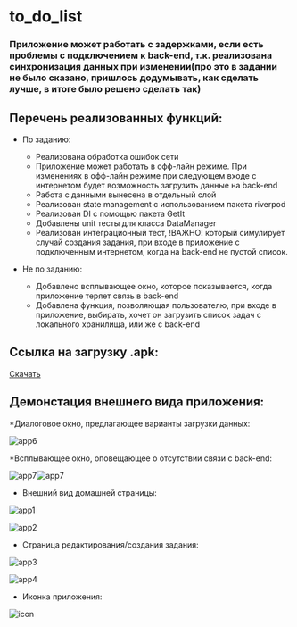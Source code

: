 # to_do_list

### Приложение может работать с задержками, если есть проблемы с подключением к back-end, т.к. реализована синхронизация данных при изменении(про это в задании не было сказано, пришлось додумывать, как сделать лучше, в итоге было решено сделать так)

## Перечень реализованных функций:

* По заданию:
  * Реализована обработка ошибок сети
  * Приложение может работать в офф-лайн режиме. При изменениях в офф-лайн режиме при следующем входе с интернетом будет возможность загрузить данные на back-end
  * Работа с данными вынесена в отдельный слой
  * Реализован state management с использованием пакета riverpod
  * Реализован DI с помощью пакета GetIt
  * Добавлены unit тесты для класса DataManager
  * Реализован интеграционный тест, !ВАЖНО! который симулирует случай создания задания, при входе в приложение с подключенным интернетом, когда на back-end не пустой список.

* Не по заданию:
  * Добавлено всплывающее окно, которое показывается, когда приложение теряет связь в back-end
  * Добавлена функция, позволяющая пользователю, при входе в приложение, выбирать, хочет он загрузить список задач с локального хранилища, или же с back-end

## Ссылка на загрузку .apk:

[Скачать](https://drive.google.com/file/d/1yIggX6nc0BUpoAKkcbTTVbpaEwfh5e8B/view?usp=sharing)

## Демонстация внешнего вида приложения:

*Диалоговое окно, предлагающее варианты загрузки данных:

![app6](https://github.com/Vantwozz/to_do_list/assets/95244485/34d56b0e-521a-4308-ad61-6618fd5cd373)

*Всплывающее окно, оповещающее о отсутствии связи с back-end:

![app7](https://github.com/Vantwozz/to_do_list/assets/95244485/1504a10d-e7b3-4495-9b1b-bd1a7f6442f4)![app7](https://github.com/Vantwozz/to_do_list/assets/95244485/1504a10d-e7b3-4495-9b1b-bd1a7f6442f4)

* Внешний вид домашней страницы:

![app1](https://github.com/Vantwozz/to_do_list/assets/95244485/c4f25b02-6943-49a8-b89e-8d6dd04335ae)

![app2](https://github.com/Vantwozz/to_do_list/assets/95244485/193ac229-8fbf-4a24-8596-728aae4be4c7)

* Страница редактирования/создания задания:

![app3](https://github.com/Vantwozz/to_do_list/assets/95244485/2bae51c4-e0bb-4022-81f0-263c94c98f8e)

![app4](https://github.com/Vantwozz/to_do_list/assets/95244485/3bcbaa2e-46c1-40f4-b64d-f3e0c8c9b927)


* Иконка приложения:

![icon](https://github.com/Vantwozz/to_do_list/assets/95244485/ff6cde85-5eb1-4a86-ad4f-2e74f1000cf0)
